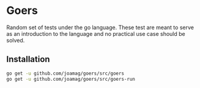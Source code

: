 # Goers

Random set of tests under the go language. These test are meant to serve as an introduction to
the language and no practical use case should be solved.

## Installation

```bash
go get -u github.com/joamag/goers/src/goers
go get -u github.com/joamag/goers/src/goers-run
```

